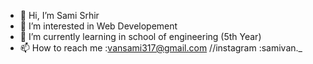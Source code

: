 - 👋 Hi, I’m Sami Srhir
- 👀 I’m interested in Web Developement
- 🌱 I’m currently learning in school of engineering (5th Year)
- 📫 How to reach me :vansami317@gmail.com //instagram :samivan._
